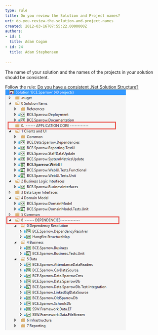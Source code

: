 ```yaml
---
type: rule
title: Do you review the Solution and Project names?
uri: do-you-review-the-solution-and-project-names
created: 2012-03-16T07:55:22.0000000Z
authors:
- id: 1
  title: Adam Cogan
- id: 24
  title: Adam Stephensen

---
```


The name of your solution and the names of the projects in your solution should be consistent.

Follow the rule: [Do you have a consistent .Net Solution Structure?](/_layouts/15/FIXUPREDIRECT.ASPX?WebId=3dfc0e07-e23a-4cbb-aac2-e778b71166a2&TermSetId=07da3ddf-0924-4cd2-a6d4-a4809ae20160&TermId=2833a78d-9d7e-402d-8f0e-31a81f2a54e8)
 ![ Good Example - The Solution and Projects are named consistently](solution-structure.png)
